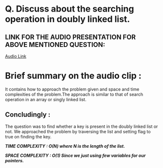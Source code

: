 # Q. Discuss about the searching operation in doubly linked list.

## LINK FOR THE AUDIO PRESENTATION FOR ABOVE MENTIONED QUESTION:

 [Audio Link](https://drive.google.com/file/d/1DkaHpy4DJr66L-oxT_c3Wj84p0k-YjFB/view?usp=sharing) 

# Brief summary on the audio clip :

It contains how to approach the problem given and space and time complexities of the problem.The approach is similar to that of search operation in an array or singly linked list.

## Concludingly :

The question was to find whether a key is present in the doubly linked list or not.
We approached the problem by traversing the list and setting flag to true on finding the key.

***TIME COMPLEXITY : O(N) where N is the length of the list.***

***SPACE COMPLEXITY : O(1)  Since we just using few variables for our pointers.***
